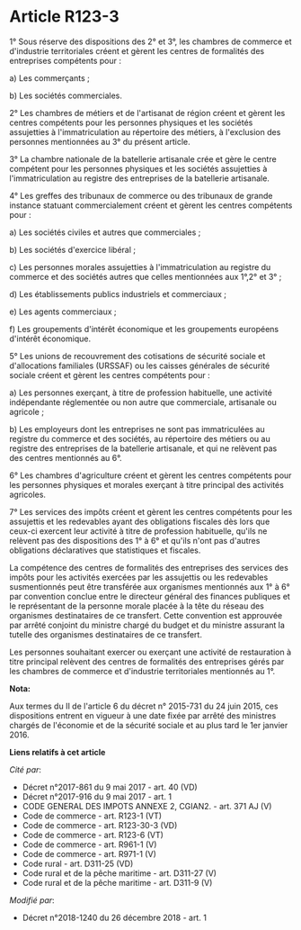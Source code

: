 # Article R123-3

1° Sous réserve des dispositions des 2° et 3°, les chambres de commerce et d'industrie territoriales créent et gèrent les
centres de formalités des entreprises compétents pour :

a) Les commerçants ;

b) Les sociétés commerciales.

2° Les chambres de métiers et de l'artisanat de région créent et gèrent les centres compétents pour les personnes physiques
et les sociétés assujetties à l'immatriculation au répertoire des métiers, à l'exclusion des personnes mentionnées au 3° du
présent article.

3° La chambre nationale de la batellerie artisanale crée et gère le centre compétent pour les personnes physiques et les
sociétés assujetties à l'immatriculation au registre des entreprises de la batellerie artisanale.

4° Les greffes des tribunaux de commerce ou des tribunaux de grande instance statuant commercialement créent et gèrent les
centres compétents pour :

a) Les sociétés civiles et autres que commerciales ;

b) Les sociétés d'exercice libéral ;

c) Les personnes morales assujetties à l'immatriculation au registre du commerce et des sociétés autres que celles
mentionnées aux 1°,2° et 3° ;

d) Les établissements publics industriels et commerciaux ;

e) Les agents commerciaux ;

f) Les groupements d'intérêt économique et les groupements européens d'intérêt économique.

5° Les unions de recouvrement des cotisations de sécurité sociale et d'allocations familiales (URSSAF) ou les caisses
générales de sécurité sociale créent et gèrent les centres compétents pour :

a) Les personnes exerçant, à titre de profession habituelle, une activité indépendante réglementée ou non autre que
commerciale, artisanale ou agricole ;

b) Les employeurs dont les entreprises ne sont pas immatriculées au registre du commerce et des sociétés, au répertoire des
métiers ou au registre des entreprises de la batellerie artisanale, et qui ne relèvent pas des centres mentionnés au 6°.

6° Les chambres d'agriculture créent et gèrent les centres compétents pour les personnes physiques et morales exerçant à
titre principal des activités agricoles.

7° Les services des impôts créent et gèrent les centres compétents pour les assujettis et les redevables ayant des
obligations fiscales dès lors que ceux-ci exercent leur activité à titre de profession habituelle, qu'ils ne relèvent pas des
dispositions des 1° à 6° et qu'ils n'ont pas d'autres obligations déclaratives que statistiques et fiscales.

La compétence des centres de formalités des entreprises des services des impôts pour les activités exercées par les
assujettis ou les redevables susmentionnés peut être transférée aux organismes mentionnés aux 1° à 6° par convention conclue
entre le directeur général des finances publiques et le représentant de la personne morale placée à la tête du réseau des
organismes destinataires de ce transfert. Cette convention est approuvée par arrêté conjoint du ministre chargé du budget et
du ministre assurant la tutelle des organismes destinataires de ce transfert.

Les personnes souhaitant exercer ou exerçant une activité de restauration à titre principal relèvent des centres de
formalités des entreprises gérés par les chambres de commerce et d'industrie territoriales mentionnés au 1°.

**Nota:**

Aux termes du II de l'article 6 du décret n° 2015-731 du 24 juin 2015, ces dispositions entrent en vigueur à une date fixée
par arrêté des ministres chargés de l'économie et de la sécurité sociale et au plus tard le 1er janvier 2016.

**Liens relatifs à cet article**

_Cité par_:

  - Décret n°2017-861 du 9 mai 2017 - art. 40 (VD)
  - Décret n°2017-916 du 9 mai 2017 - art. 1
  - CODE GENERAL DES IMPOTS ANNEXE 2, CGIAN2. - art. 371 AJ (V)
  - Code de commerce - art. R123-1 (VT)
  - Code de commerce - art. R123-30-3 (VD)
  - Code de commerce - art. R123-6 (VT)
  - Code de commerce - art. R961-1 (V)
  - Code de commerce - art. R971-1 (V)
  - Code rural - art. D311-25 (VD)
  - Code rural et de la pêche maritime - art. D311-27 (V)
  - Code rural et de la pêche maritime - art. D311-9 (V)

_Modifié par_:

  - Décret n°2018-1240 du 26 décembre 2018 - art. 1
